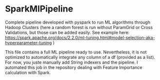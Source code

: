# SparkMlPipeline
Complete pipeline developed with pyspark to run ML algorithms through Hadoop Clusters (here a random forest is run without ParamGrid or Cross Validations, but those can be added easily. See example here: https://spark.apache.org/docs/2.2.0/ml-tuning.html#model-selection-aka-hyperparameter-tuning )

This file contains a full ML pipeline ready to use. 
Nevertheless, it is not optimized to automatically integrate any column of a df (provided as a list). For now, you juste manually add String indexers and the pipeline. I automated this job in the repository dealing with Feature Importance calculation with Spark.
